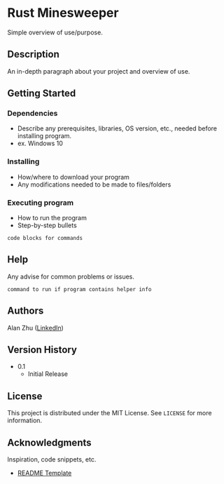 # Rust Minesweeper

Simple overview of use/purpose.

## Description

An in-depth paragraph about your project and overview of use.

## Getting Started

### Dependencies

* Describe any prerequisites, libraries, OS version, etc., needed before installing program.
* ex. Windows 10

### Installing

* How/where to download your program
* Any modifications needed to be made to files/folders

### Executing program

* How to run the program
* Step-by-step bullets
```
code blocks for commands
```

## Help

Any advise for common problems or issues.
```
command to run if program contains helper info
```

## Authors

Alan Zhu
([LinkedIn](https://www.linkedin.com/in/alanzhu39/))

## Version History

* 0.1
    * Initial Release

## License

This project is distributed under the MIT License. See `LICENSE` for more information.

## Acknowledgments

Inspiration, code snippets, etc.
* [README Template](https://gist.github.com/DomPizzie/7a5ff55ffa9081f2de27c315f5018afc)
